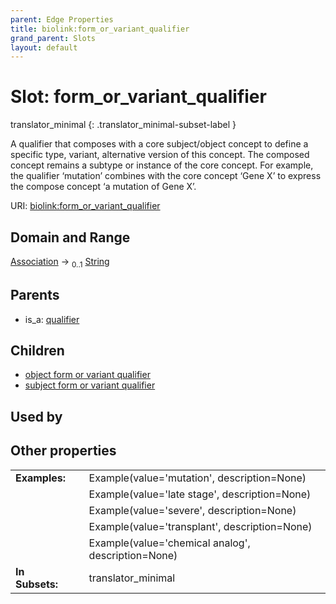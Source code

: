 ```yaml
---
parent: Edge Properties
title: biolink:form_or_variant_qualifier
grand_parent: Slots
layout: default
---
```


# Slot: form_or_variant_qualifier

translator_minimal
{: .translator_minimal-subset-label }


A qualifier that composes with a core subject/object concept to define a specific type, variant, alternative version of this concept. The composed concept remains a subtype or instance of the core concept. For example, the qualifier ‘mutation’ combines with the core concept ‘Gene X’ to express the compose concept ‘a mutation of Gene X’.

URI: [biolink:form_or_variant_qualifier](https://w3id.org/biolink/form_or_variant_qualifier)

## Domain and Range

[Association](Association.md) ->  <sub>0..1</sub> [String](types/String.md)

## Parents

 *  is_a: [qualifier](qualifier.md)

## Children

 *  [object form or variant qualifier](object_form_or_variant_qualifier.md)
 *  [subject form or variant qualifier](subject_form_or_variant_qualifier.md)

## Used by


## Other properties

|  |  |  |
| --- | --- | --- |
| **Examples:** | | Example(value='mutation', description=None) |
|  | | Example(value='late stage', description=None) |
|  | | Example(value='severe', description=None) |
|  | | Example(value='transplant', description=None) |
|  | | Example(value='chemical analog', description=None) |
| **In Subsets:** | | translator_minimal |

